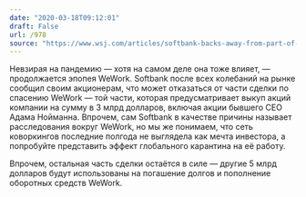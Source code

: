```yaml
---
date: "2020-03-18T09:12:01"
draft: False
url: /978
source: "https://www.wsj.com/articles/softbank-backs-away-from-part-of-planned-wework-bailout-11584479235?mod=hp_lead_pos6"
---
```


Невзирая на пандемию — хотя на самом деле она тоже влияет, — продолжается эпопея WeWork. Softbank после всех колебаний на рынке сообщил своим акционерам, что может отказаться от части сделки по спасению WeWork — той части, которая предусматривает выкуп акций компании на сумму в 3 млрд долларов, включая акции бывшего CEO Адама Нойманна. Впрочем, сам Softbank в качестве причины называет расследования вокруг WeWork, но мы же понимаем, что сеть коворкингов последние полгода не выглядела как мечта инвестора, а попробуйте представить эффект глобального карантина на её работу.

Впрочем, остальная часть сделки остаётся в силе — другие 5 млрд долларов будут использованы на погашение долгов и пополнение оборотных средств WeWork.
